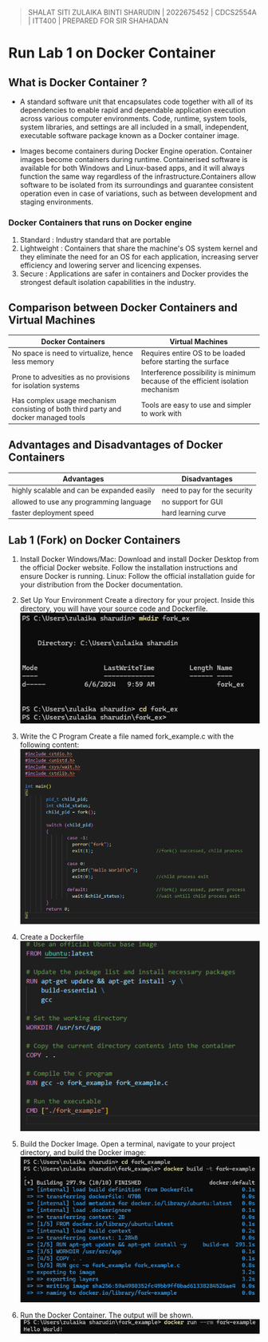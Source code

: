 > SHALAT SITI ZULAIKA BINTI SHARUDIN | 2022675452 | CDCS2554A | ITT400 | PREPARED FOR SIR SHAHADAN 

# Run Lab 1 on Docker Container



## What is Docker Container ? 

  - A standard software unit that encapsulates code together with all of its dependencies to enable rapid and dependable application execution 
  across various computer environments. Code, runtime, system tools, system libraries, and settings are all included in a small, independent, 
  executable software package known as a Docker container image.

  - Images become containers during Docker Engine operation. Container images become containers during runtime. Containerised software is 
  available for both Windows and Linux-based apps, and it will always function the same way regardless of the infrastructure.Containers allow software to be isolated
  from its surroundings and guarantee consistent operation even in case of variations, such as between development and staging environments.


### Docker Containers that runs on Docker engine

  1. Standard : Industry standard that are portable
  2. Lightweight : Containers that share the machine's OS system kernel and they eliminate the need for an OS for each application, increasing server efficiency and lowering server and licencing expenses.
  3. Secure : Applications are safer in containers and Docker provides the strongest default isolation capabilities in the industry.


## Comparison between Docker Containers and Virtual Machines

   | Docker Containers | Virtual Machines |
   | --- | --- |
   | No space is need to virtualize, hence less memory | Requires entire OS to be loaded before starting the surface | 
   | Prone to advesities as no provisions for isolation systems | Interference possibility is minimum because of the efficient isolation mechanism |
   | Has complex usage mechanism consisting of both third party and docker managed tools | Tools are easy to use and simpler to work with |


## Advantages and Disadvantages of Docker Containers

  | Advantages | Disadvantages |
  | --- | --- |
  | highly scalable and can be expanded easily | need to pay for the security |
  | allowed to use any programming language | no support for GUI |
  | faster deployment speed | hard learning curve |


## Lab 1 (Fork) on Docker Containers
  
  1. Install Docker
          Windows/Mac:  Download and install Docker Desktop from the official   Docker website. Follow the installation instructions and ensure Docker is running.
          Linux: Follow the official installation guide for your distribution from the Docker documentation.
  2. Set Up Your Environment
        Create a directory for your project. Inside this directory, you will have your source code and Dockerfile.
        ![Example Image 1](https://github.com/addff/2403-ITT440/blob/main/10%25%20Individual%20Assignment/31%20SHALAT%20SITI%20ZULAIKA%20BINTI%20SHARUDIN/1st.png?raw=true)

  3.  Write the C Program
Create a file named fork_example.c with the following content:
      ![fork.c](https://github.com/addff/2403-ITT440/blob/main/10%25%20Individual%20Assignment/31%20SHALAT%20SITI%20ZULAIKA%20BINTI%20SHARUDIN/2ns.png?raw=true)

 4. Create a Dockerfile
      ![Dockerfile](https://github.com/addff/2403-ITT440/blob/main/10%25%20Individual%20Assignment/31%20SHALAT%20SITI%20ZULAIKA%20BINTI%20SHARUDIN/dockr.png?raw=true)
    
 5. Build the Docker Image. Open a terminal, navigate to your project directory, and build the Docker image:
      ![Docker Image](https://github.com/addff/2403-ITT440/blob/main/10%25%20Individual%20Assignment/31%20SHALAT%20SITI%20ZULAIKA%20BINTI%20SHARUDIN/build%20docker.png?raw=true)
    
 6. Run the Docker Container. The output will be shown.
     ![Output](https://github.com/addff/2403-ITT440/blob/main/10%25%20Individual%20Assignment/31%20SHALAT%20SITI%20ZULAIKA%20BINTI%20SHARUDIN/output.png?raw=true)

   
